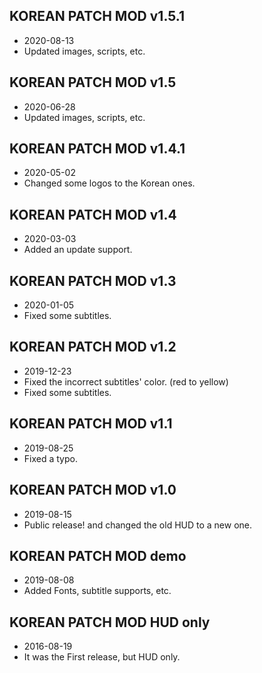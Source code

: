 ## KOREAN PATCH MOD v1.5.1
- 2020-08-13
- Updated images, scripts, etc.

## KOREAN PATCH MOD v1.5
- 2020-06-28
- Updated images, scripts, etc.

## KOREAN PATCH MOD v1.4.1
- 2020-05-02
- Changed some logos to the Korean ones.

## KOREAN PATCH MOD v1.4
- 2020-03-03
- Added an update support.

## KOREAN PATCH MOD v1.3
- 2020-01-05
- Fixed some subtitles.

## KOREAN PATCH MOD v1.2
- 2019-12-23
- Fixed the incorrect subtitles' color. (red to yellow)
- Fixed some subtitles.

## KOREAN PATCH MOD v1.1
- 2019-08-25
- Fixed a typo.

## KOREAN PATCH MOD v1.0
- 2019-08-15
- Public release! and changed the old HUD to a new one.

## KOREAN PATCH MOD demo
- 2019-08-08
- Added Fonts, subtitle supports, etc.

## KOREAN PATCH MOD HUD only
- 2016-08-19
- It was the First release, but HUD only.
